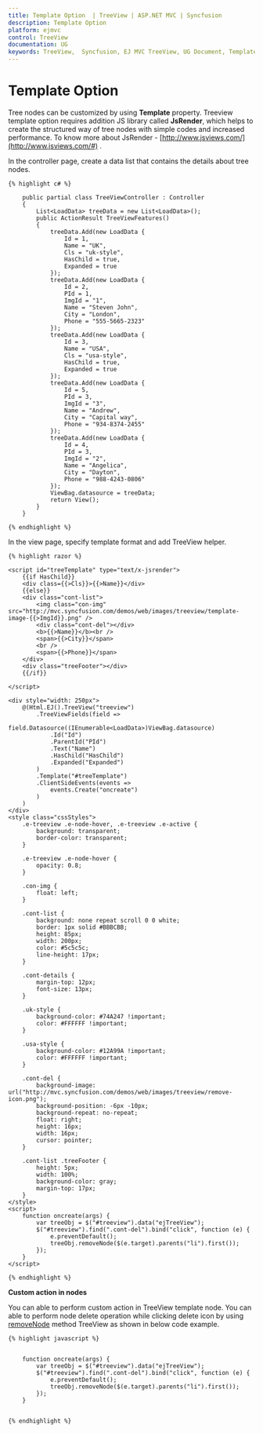 ```yaml
---
title: Template Option  | TreeView | ASP.NET MVC | Syncfusion
description: Template Option
platform: ejmvc
control: TreeView
documentation: UG
keywords: TreeView,  Syncfusion, EJ MVC TreeView, UG Document, Template Option
---
```


# Template Option

Tree nodes can be customized by using **Template** property. Treeview template option requires addition JS library called **JsRender**, which helps to create the structured way of tree nodes with simple codes and increased performance. To know more about JsRender - [http://www.jsviews.com/](http://www.jsviews.com/#) .  

In the controller page, create a data list that contains the details about tree nodes.
    
    
    
    {% highlight c# %}
    
        public partial class TreeViewController : Controller
        {
            List<LoadData> treeData = new List<LoadData>();
            public ActionResult TreeViewFeatures()
            {
                treeData.Add(new LoadData { 
                    Id = 1,
                    Name = "UK",
                    Cls = "uk-style",
                    HasChild = true,
                    Expanded = true
                });
                treeData.Add(new LoadData { 
                    Id = 2,
                    PId = 1,
                    ImgId = "1",
                    Name = "Steven John",
                    City = "London",
                    Phone = "555-5665-2323"
                });
                treeData.Add(new LoadData { 
                    Id = 3,
                    Name = "USA",
                    Cls = "usa-style",
                    HasChild = true,
                    Expanded = true
                });
                treeData.Add(new LoadData { 
                    Id = 5,
                    PId = 3,
                    ImgId = "3",
                    Name = "Andrew",
                    City = "Capital way", 
                    Phone = "934-8374-2455"
                });
                treeData.Add(new LoadData {
                    Id = 4,
                    PId = 3,
                    ImgId = "2",
                    Name = "Angelica",
                    City = "Dayton",
                    Phone = "988-4243-0806"
                });
                ViewBag.datasource = treeData;
                return View();
            }
        }
        
    {% endhighlight %}
    
    
    
In the view page, specify template format and add TreeView helper.
    
    
    
    {% highlight razor %}
    
    <script id="treeTemplate" type="text/x-jsrender">
        {{if HasChild}}
        <div class={{>Cls}}>{{>Name}}</div>
        {{else}}
        <div class="cont-list">
            <img class="con-img" src="http://mvc.syncfusion.com/demos/web/images/treeview/template-image-{{>ImgId}}.png" />
            <div class="cont-del"></div>
            <b>{{>Name}}</b><br />
            <span>{{>City}}</span>
            <br />
            <span>{{>Phone}}</span>
        </div>
        <div class="treeFooter"></div>
        {{/if}}
    
    </script>
    
    <div style="width: 250px">
        @(Html.EJ().TreeView("treeview")
            .TreeViewFields(field =>
                field.Datasource((IEnumerable<LoadData>)ViewBag.datasource)
                .Id("Id")
                .ParentId("PId")
                .Text("Name")
                .HasChild("HasChild")
                .Expanded("Expanded")
            )
            .Template("#treeTemplate")
            .ClientSideEvents(events => 
                events.Create("oncreate")
            )
        )
    </div>
    <style class="cssStyles">
        .e-treeview .e-node-hover, .e-treeview .e-active {
            background: transparent;
            border-color: transparent;
        }
    
        .e-treeview .e-node-hover {
            opacity: 0.8;
        }
    
        .con-img {
            float: left;
        }
    
        .cont-list {
            background: none repeat scroll 0 0 white;
            border: 1px solid #BBBCBB;
            height: 85px;
            width: 200px;
            color: #5c5c5c;
            line-height: 17px;
        }
    
        .cont-details {
            margin-top: 12px;
            font-size: 13px;
        }
    
        .uk-style {
            background-color: #74A247 !important;
            color: #FFFFFF !important;
        }
    
        .usa-style {
            background-color: #12A99A !important;
            color: #FFFFFF !important;
        }
    
        .cont-del {
            background-image: url("http://mvc.syncfusion.com/demos/web/images/treeview/remove-icon.png");
            background-position: -6px -10px;
            background-repeat: no-repeat;
            float: right;
            height: 16px;
            width: 16px;
            cursor: pointer;
        }
    
        .cont-list .treeFooter {
            height: 5px;
            width: 100%;
            background-color: gray;
            margin-top: 17px;
        }
    </style>
    <script>
        function oncreate(args) {
            var treeObj = $("#treeview").data("ejTreeView");
            $("#treeview").find(".cont-del").bind("click", function (e) {
                e.preventDefault();
                treeObj.removeNode($(e.target).parents("li").first());
            });
        }
    </script>
    
    {% endhighlight %}
    
    
    
**Custom action in nodes**

You can able to perform custom action in TreeView template node. You can able to perform node delete operation while clicking delete icon by using [removeNode](http://help.syncfusion.com/js/api/ejtreeview#methods:removenode) method TreeView as shown in below code example.
    
    
    
    {% highlight javascript %}
    
    
        function oncreate(args) {
            var treeObj = $("#treeview").data("ejTreeView");
            $("#treeview").find(".cont-del").bind("click", function (e) {
                e.preventDefault();
                treeObj.removeNode($(e.target).parents("li").first());
            });
        }
    
    
    {% endhighlight %}
    
   